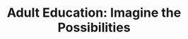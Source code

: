 ---
title: "Adult Education: Imagine the Possibilities"
author:

start_date: 2013-10-18
end_date: 2013-10-09

image_path:
event_url: 

# venue:
location: The Antlers Hilton
address: 4 S Cascade Ave
city: Colorado Springs
state: CO
zipcode: 80903
phone: (719) 955-5600
website: http://antlers.com/

# offers:
price1: 0
price2: 0
registration: 
---